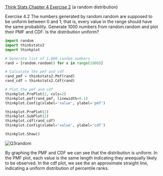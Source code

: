 [Think Stats Chapter 4 Exercise 2](http://greenteapress.com/thinkstats2/html/thinkstats2005.html#toc41) (a random distribution)

Exercise 4.2   The numbers generated by random.random are supposed to be uniform between 0 and 1; that is, every value in the range should have the same probability. Generate 1000 numbers from random.random and plot their PMF and CDF. Is the distribution uniform?

```python
import random
import thinkstats2
import thinkplot

# Generate list of 1,000 random numbers
rand = [random.random() for x in range(1000)]

# Calculate the pmf and cdf
rand_pmf = thinkstats2.Pmf(rand)
rand_cdf = thinkstats2.Cdf(rand)

# Plot the pmf and cdf
thinkplot.PrePlot(2, cols=2)
thinkplot.pmf(rand_pmf, linewidth=0.1)
thinkplot.Config(xlabel='value', ylabel='pmf')

thinkplot.PrePlot(2)
thinkplot.SubPlot(2)
thinkplot.cdf(rand_cdf)
thinkplot.Config(xlabel='value', ylabel='cdf')

thinkplot.Show()
```

![Q3random](dsp/img/Q3random.png)

By graphing the PMF and CDF we can see that the distribution is uniform. In the PMF plot, each value is the same length indicating they areequally likely to be observed. In the cdf plot, we see the an approximate straight line, indicating a uniform distribution of percentile ranks.
